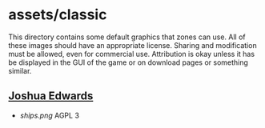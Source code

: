 assets/classic
==============
This directory contains some default graphics that zones can use. All of these images should have an appropriate license. Sharing and modification must be allowed, even for commercial use. Attribution is okay unless it has  be displayed in the GUI of the game or on download pages or something similar.


## [Joshua Edwards](https://github.com/JabJabJab)

- *ships.png* AGPL 3

